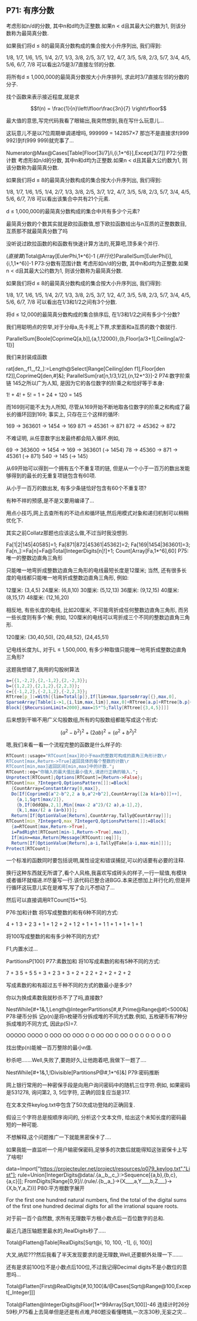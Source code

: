 ## P71: 有序分数

考虑形如n/d的分数, 其中n和d均为正整数.如果n < d且其最大公约数为1, 则该分数称为最简真分数.

如果我们将d ≤ 8的最简真分数构成的集合按大小升序列出, 我们得到:

1/8, 1/7, 1/6, 1/5, 1/4, 2/7, 1/3, 3/8, 2/5, 3/7, 1/2, 4/7, 3/5, 5/8, 2/3, 5/7, 3/4, 4/5, 5/6, 6/7, 7/8
可以看出2/5是3/7直接左邻的分数.

将所有d ≤ 1,000,000的最简真分数按大小升序排列, 求此时3/7直接左邻的分数的分子.

找个函数来表示接近程度,就是求

$$f(n) = \frac{1}{n}\left\lfloor\frac{3n}{7} \right\rfloor$$

最大值的意思,写完代码我看了眼输出,我突然想到,我在写什么玩意儿...

这玩意儿不是以7位周期单调递增吗, 999999 = 142857×7 那岂不是直接求f(999 992)到f(999 999)就完事了...

Numerator@Max@Cases[Table[Floor[3i/7]/i,{i,1*^6}],Except[3/7]]
P72:分数计数
考虑形如n/d的分数, 其中n和d均为正整数.如果n < d且其最大公约数为1, 则该分数称为最简真分数.

如果我们将d ≤ 8的最简真分数构成的集合按大小升序列出, 我们得到:

1/8, 1/7, 1/6, 1/5, 1/4, 2/7, 1/3, 3/8, 2/5, 3/7, 1/2, 4/7, 3/5, 5/8, 2/3, 5/7, 3/4, 4/5, 5/6, 6/7, 7/8
可以看出该集合中共有21个元素.

d ≤ 1,000,000的最简真分数构成的集合中共有多少个元素?

最简真分数的个数其实就是欧拉函数值,想下欧拉函数给出与n互质的正整数数目,互质那不就最简真分数了吗

没听说过欧拉函数的和函数有快速计算方法的,死算吧,顶多来个并行.

(*直接算*)Total@Array[EulerPhi,1*^6]-1
(*并行化*)ParallelSum[EulerPhi[i],{i,1,1*^6}]-1
P73:分数有范围计数
考虑形如n/d的分数, 其中n和d均为正整数.如果n < d且其最大公约数为1, 则该分数称为最简真分数.

如果我们将d ≤ 8的最简真分数构成的集合按大小升序列出, 我们得到:

1/8, 1/7, 1/6, 1/5, 1/4, 2/7, 1/3, 3/8, 2/5, 3/7, 1/2, 4/7, 3/5, 5/8, 2/3, 5/7, 3/4, 4/5, 5/6, 6/7, 7/8
可以看出在1/3和1/2之间有3个分数.

将d ≤ 12,000的最简真分数构成的集合排序后, 在1/3和1/2之间有多少个分数?

我们用聪明点的穷举,对于分母a,先卡死上下界,求里面和a互质的数个数就行.

ParallelSum[Boole[CoprimeQ[a,b]],{a,1,12000},{b,Floor[a/3+1],Ceiling[a/2-1]}]

我们来封装成函数

rat[den_,f1_,f2_]:=Length@Select[Range[Ceiling[den f1],Floor[den f2]],CoprimeQ[den,#]&];
ParallelSum[rat[n,1/3,1/2],{n,12*^3}]-2
P74:数字阶乘链
145之所以广为人知, 是因为它的各位数字的阶乘之和恰好等于本身:

1! + 4! + 5! = 1 + 24 + 120 = 145

而169则可能不太为人所知, 尽管从169开始不断地取各位数字的阶乘之和构成了最长的循环回到169; 事实上, 只存在三个这样的循环:

169 → 363601 → 1454 → 169
871 → 45361 → 871
872 → 45362 → 872

不难证明, 从任意数字出发最终都会陷入循环.例如,

69 → 363600 → 1454 → 169 → 363601 (→ 1454)
78 → 45360 → 871 → 45361 (→ 871)
540 → 145 (→ 145)

从69开始可以得到一个拥有五个不重复项的链, 但是从一个小于一百万的数出发能够得到的最长的无重复项链包含有60项.

从小于一百万的数出发, 有多少条链恰好包含有60个不重复项?

有种不祥的预感,是不是又要用编译了...

用点小技巧,网上去查所有的不动点和循环链,然后用模式对象和递归机制可以稍稍优化下.

其实之前Collatz那题也应该这么做,不过当时我没想到.

Fa[1|2|145|40585]=1;
Fa[871|872|45361|45362]=2;
Fa[169|1454|363601]=3;
Fa[n_]:=Fa[n]=Fa@Total[IntegerDigits[n]!]+1;
Count[Array[Fa,1*^6],60]
P75:唯一的整数边直角三角形

只能唯一地弯折成整数边直角三角形的电线最短长度是12厘米; 当然, 还有很多长度的电线都只能唯一地弯折成整数边直角三角形, 例如:

12厘米: (3,4,5)
24厘米: (6,8,10)
30厘米: (5,12,13)
36厘米: (9,12,15)
40厘米: (8,15,17)
48厘米: (12,16,20)

相反地, 有些长度的电线, 比如20厘米, 不可能弯折成任何整数边直角三角形, 而另一些长度则有多个解; 例如, 120厘米的电线可以弯折成三个不同的整数边直角三角形.

120厘米: (30,40,50), (20,48,52), (24,45,51)

记电线长度为L, 对于L ≤ 1,500,000, 有多少种取值只能唯一地弯折成整数边直角三角形?

这题我想错了,我用的勾股树算法

```mathematica
a={{1,-2,2},{2,-1,2},{2,-2,3}};
b={{1,2,2},{2,1,2},{2,2,3}};
c={{-1,2,2},{-2,1,2},{-2,2,3}};
RTtree[p_]:=With[{lim=Total[p]},If[lim>max,SparseArray[{},max,0],
SparseArray[Table[i->1,{i,lim,max,lim}],max,0]+RTtree[a.p]+RTtree[b.p]+RTtree[c.p]]];
Block[{$RecursionLimit=2000},max=15*^5;Tally[RTtree[{3,4,5}]]]
```

后来想到干嘛不用广义勾股数组,所有的勾股数组都能写成这个形式:

$${(a^2 - b^2)^2} + (2ab)^2 = (a^2 + b^2)^2$$

嗯,我们来看一看一个流程完整的函数是什么样子的:

```mathematica
RTCount::usage="RTCount[max]对小于max的整数可构成的直角三角形计数\r
RTCount[max,Return->True]返回具体的每个整数的计数\r
RTCount[min,max]返回区间[min,max]中的计数.";
RTCount::eq="你输入的最大值比最小值大,请进行正确的输入.";
Unprotect[RTCount];Options[RTCount]={Return->False};
RTCount[max_?IntegerQ,OptionsPattern[]]:=Block[
  {CountArray=ConstantArray[0,max]},
  Do[If[CoprimeQ[a^2-b^2,2 a b,a^2+b^2],CountArray[[2a k(a+b)]]++],
    {a,1,Sqrt[max/2]},
    {b,If[OddQ@a,2,1],Min[(max-2 a^2)/(2 a),a-1],2},
    {k,1,max/(2 a (a+b))}];
  Return[If[OptionValue[Return],CountArray,Tally@CountArray]]];
RTCount[min_?IntegerQ,max_?IntegerQ,OptionsPattern[]]:=Block[
  {a=RTCount[max,Return->True],
  i=PadRight[RTCount[min-1,Return->True],max]},
  If[min>=max,Return[Message[RTCount::eq]]];
  Return[If[OptionValue[Return],a-i,Tally@Take[a-i,max-min]]]];
Protect[RTCount];
```

一个标准的函数同时要包括说明,属性设定和错误捕捉,可以的话要有必要的注释.

换行这种东西就无所谓了,看个人风格,我喜欢写成砖头的样子,一行一赋值,有模块或者循环就缩进.If尽量写一行.该代码已整合进BGG.本来还想加上并行化的,但是并行循环这玩意儿实在是难写,写了会儿不想动了...

然后可以直接调用RTCount[15*^5].

P76:加和计数
将5写成整数的和有6种不同的方式:

4 + 1
3 + 2
3 + 1 + 1
2 + 2 + 1
2 + 1 + 1 + 1
1 + 1 + 1 + 1 + 1

将100写成整数的和有多少种不同的方式?

F1,内置水过...

PartitionsP[100]
P77:素数加和
将10写成素数的和有5种不同的方式:

7 + 3
5 + 5
5 + 3 + 2
3 + 3 + 2 + 2
2 + 2 + 2 + 2 + 2

写成素数的和有超过五千种不同的方式的数最小是多少?

你以为换成素数我就秒杀不了了吗,直接数?

NestWhile[#+1&,1,Length@IntegerPartitions[#,#,Prime@Range@#]<5000&]
P78:硬币分拆
记p(n)是将n枚硬币分拆成堆的不同方式数.例如, 五枚硬币有7种分拆成堆的不同方式, 因此p(5)=7.

OOOOO
OOOO O
OOO OO
OOO O O
OO OO O
OO O O O
O O O O O

找出使p(n)能被一百万整除的最小n值.

秒杀吧.......Well,失败了,要跑好久,让他跑着吧,我做下一题了....

NestWhile[#+1&,1,!Divisible[PartitionsP@#,1*^6]&]
P79:密码推断

网上银行常用的一种密保手段是向用户询问密码中的随机三位字符.例如, 如果密码是531278, 询问第2, 3, 5位字符, 正确的回复应当是317.

在文本文件keylog.txt中包含了50次成功登陆的正确回复.

假设三个字符总是按顺序询问的, 分析这个文本文件, 给出这个未知长度的密码最短的一种可能.

不想解释,这个问题推广一下就能黑密保卡了....

如果我能一直监听一个用户输密保密码,足够多的次数后就能得知这张密保卡上写了啥啦!

data=Import["https://projecteuler.net/project/resources/p079_keylog.txt","List"];
rule=Union[IntegerDigits@data/.{a_,b_,c_}:>Sequence[{a,b},{b,c},{a,c}]];
FromDigits[Range[0,9]//.(rule/.{b_,a_}->{X___,a,Y___,b,Z___}->{X,b,Y,a,Z})]
P80:平方根数字展开

For the first one hundred natural numbers, find the total of the digital sums of the first one hundred decimal digits for all the irrational square roots.

对于前一百个自然数, 求所有无理数平方根小数点后一百位数字的总和.

最近几道压轴题里最水的,RealDigits秒了.....

Total@Flatten@Table[RealDigits[Sqrt@i, 10, 100, -1], {i, 100}]

大叉,纳尼???然后我看了半天发现要求的是无理数,Well,还要额外处理一下.......

还有是求前100位不是小数点后100位,不过我记得Decimal digits不是小数位的意思吗...

Total@Flatten[First@RealDigits[#,10,100]&/@Cases[Sqrt@Range@100,Except[_Integer]]]

Total@Flatten@IntegerDigits@Floor[1*^99Array[Sqrt,100]]-46
连续计时26分59秒,P75看上去简单但是还是有点难,P80题没看懂瞎搞,一次冻30秒,无妄之灾...
